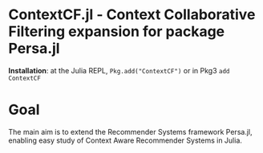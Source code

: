 # ContextCF.jl - Context Collaborative Filtering expansion for package Persa.jl

**Installation**: at the Julia REPL, `Pkg.add("ContextCF")` or in Pkg3 `add ContextCF`

# Goal

The main aim is to extend the Recommender Systems framework Persa.jl, enabling easy study of Context Aware Recommender Systems in Julia.
